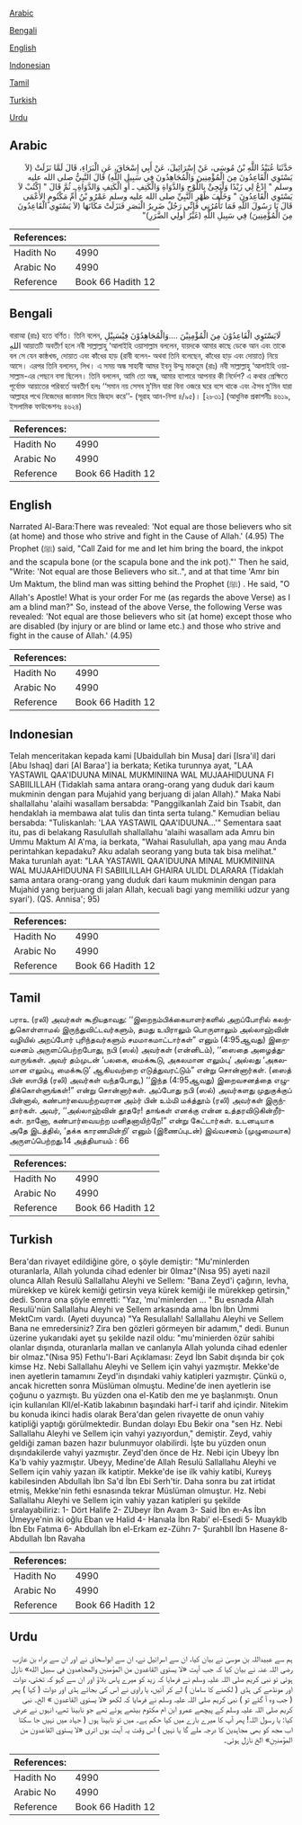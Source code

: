 [Arabic](#arabic)

[Bengali](#bengali)

[English](#english)

[Indonesian](#indonesian)

[Tamil](#tamil)

[Turkish](#turkish)

[Urdu](#urdu)

## Arabic


<div dir="rtl" lang="ar" style={{fontSize:'larger',backgroundColor:'#f8f9fa',padding:20}}>
حَدَّثَنَا عُبَيْدُ اللَّهِ بْنُ مُوسَى، عَنْ إِسْرَائِيلَ، عَنْ أَبِي إِسْحَاقَ، عَنِ الْبَرَاءِ، قَالَ لَمَّا نَزَلَتْ ‏(‏لاَ يَسْتَوِي الْقَاعِدُونَ مِنَ الْمُؤْمِنِينَ وَالْمُجَاهِدُونَ فِي سَبِيلِ اللَّهِ‏)‏ قَالَ النَّبِيُّ صلى الله عليه وسلم ‏"‏ ادْعُ لِي زَيْدًا وَلْيَجِئْ بِاللَّوْحِ وَالدَّوَاةِ وَالْكَتِفِ ـ أَوِ الْكَتِفِ وَالدَّوَاةِ ـ ثُمَّ قَالَ ‏"‏ اكْتُبْ لاَ يَسْتَوِي الْقَاعِدُونَ ‏"‏ وَخَلْفَ ظَهْرِ النَّبِيِّ صلى الله عليه وسلم عَمْرُو بْنُ أُمِّ مَكْتُومٍ الأَعْمَى قَالَ يَا رَسُولَ اللَّهِ فَمَا تَأْمُرُنِي فَإِنِّي رَجُلٌ ضَرِيرُ الْبَصَرِ فَنَزَلَتْ مَكَانَهَا ‏(‏لاَ يَسْتَوِي الْقَاعِدُونَ مِنَ الْمُؤْمِنِينَ‏)‏ فِي سَبِيلِ اللَّهِ ‏(‏غَيْرُ أُولِي الضَّرَرِ‏)‏‏"‏
</div>
<div style={{backgroundColor:'#f8f9fa',padding:20, marginBottom: 10}}><table> <thead> <tr> <th>References:</th> <th></th> </tr> </thead> <tbody><tr><td>Hadith No</td><td>4990</td></tr><tr><td>Arabic No</td><td>4990</td></tr><tr><td>Reference</td><td>Book 66 Hadith 12</td></tr></tbody></table></div>

## Bengali


<div dir="ltr" lang="bn" style={{fontSize:'larger',backgroundColor:'#f8f9fa',padding:20}}>
বারাআ (রাঃ) হতে বর্ণিত। তিনি বলেন, لَايَسْتَوِي الْقَاعِدُوْنَ مِنَ الْمُؤْمِنِيْنَ ....وَالْمُجَاهِدُوْنَ فِيْسَبِيْلِ اللهِ আয়াতটি অবতীর্ণ হলে নবী সাল্লাল্লাহু ‘আলাইহি ওয়াসাল্লাম বললেন, যায়দকে আমার কাছে ডেকে আন এবং তাকে বল সে যেন কাষ্ঠখন্ড, দোয়াত এবং কাঁধের হাড় (রাবী বলেন- অথবা তিনি বলেছেন, কাঁধের হাড় এবং দোয়াত) নিয়ে আসে। এরপর তিনি বললেন, লিখ। এ সময় অন্ধ সাহাবী আমর ইবনু উম্মু মাকতূম (রাঃ) নবী সাল্লাল্লাহু ‘আলাইহি ওয়াসাল্লাম-এর পেছনে বসা ছিলেন। তিনি বললেন, আমি তো অন্ধ, আমার ব্যাপারে আপনার কী নির্দেশ? এ কথার প্রেক্ষিতে পূর্বোক্ত আয়াতের পরিবর্তে অবতীর্ণ হলঃ ‘‘সমান নয় সেসব মু’মিন যারা বিনা ওজরে ঘরে বসে থাকে এবং ঐসব মু’মিন যারা আল্লাহর পথে নিজেদের জানমাল দিয়ে জিহাদ করে’’- (সূরাহ আন-নিসা ৪/৯৫)। [২৮৩১] (আধুনিক প্রকাশনীঃ ৪৬১৯, ইসলামিক ফাউন্ডেশনঃ ৪৬২৪)
</div>
<div style={{backgroundColor:'#f8f9fa',padding:20, marginBottom: 10}}><table> <thead> <tr> <th>References:</th> <th></th> </tr> </thead> <tbody><tr><td>Hadith No</td><td>4990</td></tr><tr><td>Arabic No</td><td>4990</td></tr><tr><td>Reference</td><td>Book 66 Hadith 12</td></tr></tbody></table></div>

## English


<div dir="ltr" lang="en" style={{fontSize:'larger',backgroundColor:'#f8f9fa',padding:20}}>
Narrated Al-Bara:There was revealed: 'Not equal are those believers who sit (at home) and those who strive and fight in the Cause of Allah.' (4.95) The Prophet (ﷺ) said, "Call Zaid for me and let him bring the board, the inkpot and the scapula bone (or the scapula bone and the ink pot)."' Then he said, "Write: 'Not equal are those Believers who sit..", and at that time 'Amr bin Um Maktum, the blind man was sitting behind the Prophet (ﷺ) . He said, "O Allah's Apostle! What is your order For me (as regards the above Verse) as I am a blind man?" So, instead of the above Verse, the following Verse was revealed: 'Not equal are those believers who sit (at home) except those who are disabled (by injury or are blind or lame etc.) and those who strive and fight in the cause of Allah.' (4.95)
</div>
<div style={{backgroundColor:'#f8f9fa',padding:20, marginBottom: 10}}><table> <thead> <tr> <th>References:</th> <th></th> </tr> </thead> <tbody><tr><td>Hadith No</td><td>4990</td></tr><tr><td>Arabic No</td><td>4990</td></tr><tr><td>Reference</td><td>Book 66 Hadith 12</td></tr></tbody></table></div>

## Indonesian


<div dir="ltr" lang="id" style={{fontSize:'larger',backgroundColor:'#f8f9fa',padding:20}}>
Telah menceritakan kepada kami [Ubaidullah bin Musa] dari [Isra'il] dari [Abu Ishaq] dari [Al Baraa'] ia berkata; Ketika turunnya ayat, "LAA YASTAWIL QAA'IDUUNA MINAL MUKMINIINA WAL MUJAAHIDUUNA FI SABIILILLAH (Tidaklah sama antara orang-orang yang duduk dari kaum mukminin dengan para Mujahid yang berjuang di jalan Allah)." Maka Nabi shallallahu 'alaihi wasallam bersabda: "Panggilkanlah Zaid bin Tsabit, dan hendaklah ia membawa alat tulis dan tinta serta tulang." Kemudian beliau bersabda: "Tuliskanlah: 'LAA YASTAWIL QAA'IDUUNA...'" Sementara saat itu, pas di belakang Rasulullah shallallahu 'alaihi wasallam ada Amru bin Ummu Maktum Al A'ma, ia berkata, "Wahai Rasulullah, apa yang mau Anda perintahkan kepadaku? Aku adalah seorang yang buta tak bisa melihat." Maka turunlah ayat: "LAA YASTAWIL QAA'IDUUNA MINAL MUKMINIINA WAL MUJAAHIDUUNA FI SABIILILLAH GHAIRA ULIDL DLARARA (Tidaklah sama antara orang-orang yang duduk dari kaum mukminin dengan para Mujahid yang berjuang di jalan Allah, kecuali bagi yang memiliki udzur yang syari'). (QS. Annisa'; 95)
</div>
<div style={{backgroundColor:'#f8f9fa',padding:20, marginBottom: 10}}><table> <thead> <tr> <th>References:</th> <th></th> </tr> </thead> <tbody><tr><td>Hadith No</td><td>4990</td></tr><tr><td>Arabic No</td><td>4990</td></tr><tr><td>Reference</td><td>Book 66 Hadith 12</td></tr></tbody></table></div>

## Tamil


<div dir="ltr" lang="ta" style={{fontSize:'larger',backgroundColor:'#f8f9fa',padding:20}}>
பராஉ (ரலி) அவர்கள் கூறியதாவது: ‘‘இறைநம்பிக்கையாளர்களில் அறப்போரில் கலந்துகொள்ளாமல் இருந்துவிட்டவர்களும், தமது உயிராலும் பொருளாலும் அல்லாஹ்வின் வழியில் அறப்போர் புரிந்தவர்களும் சமமாகமாட்டார்கள்” எனும் (4:95ஆவது) இறைவசனம் அருளப்பெற்றபோது, நபி (ஸல்) அவர்கள் (என்னிடம்), ‘‘ஸைதை அழைத்துவாருங்கள். அவர் தம்முடன் ‘பலகை, மைக்கூடு, அகலமான எலும்பு’ அல்லது ‘அகலமான எலும்பு, மைக்கூடு’ ஆகியவற்றை எடுத்துவரட்டும்” என்று சொன்னார்கள். (ஸைத் பின் ஸாபித் (ரலி) அவர்கள் வந்தபோது,) ‘‘இந்த (4:95ஆவது) இறைவசனத்தை எழுதிக்கொள்ளுங்கள்!” என்று சொன்னார்கள். அப்போது நபி (ஸல்) அவர்களது முதுகுக்குப் பின்னால், கண்பார்வையற்றவரான அம்ர் பின் உம்மி மக்த்தூம் (ரலி) அவர்கள் இருந்தார்கள். அவர், ‘‘அல்லாஹ்வின் தூதரே! தாங்கள் எனக்கு என்ன உத்தரவிடுகின்றீர்கள். நானோ, கண்பார்வையற்ற மனிதனாயிற்றே!” என்று கேட்டார்கள். உடனடியாக அதே இடத்தில், ‘தக்க காரணமின்றி’ எனும் (இணைப்புடன்) இவ்வசனம் (முழுமையாக) அருளப்பெற்றது.14 அத்தியாயம் : 66
</div>
<div style={{backgroundColor:'#f8f9fa',padding:20, marginBottom: 10}}><table> <thead> <tr> <th>References:</th> <th></th> </tr> </thead> <tbody><tr><td>Hadith No</td><td>4990</td></tr><tr><td>Arabic No</td><td>4990</td></tr><tr><td>Reference</td><td>Book 66 Hadith 12</td></tr></tbody></table></div>

## Turkish


<div dir="ltr" lang="tr" style={{fontSize:'larger',backgroundColor:'#f8f9fa',padding:20}}>
Bera'dan rivayet edildiğine göre, o şöyle demiştir: "Mu'minIerden oturanlarla, Allah yolunda cihad edenler bir 0lmaz"(Nısa 95) ayeti nazil olunca Allah Resulü Sallallahu Aleyhi ve Sellem: "Bana Zeyd'i çağırın, levha, mürekkep ve kürek kemiği getirsin veya kürek kemiği ile mürekkep getirsin," dedi. Sonra ona şöyle emretti: "Yaz, 'mu'minIerden ... " Bu esnada Allah Resulü'nün Sallallahu Aleyhi ve Sellem arkasında ama İbn İbn Ümmi MektCım vardı. (Ayeti duyunca) "Ya Resulallah! Sallallahu Aleyhi ve Sellem Bana ne emredersiniz? Zira ben gözleri görmeyen bir adamım," dedi. Bunun üzerine yukarıdaki ayet şu şekilde nazil oldu: "mu'minierden özür sahibi olanlar dışında, oturanlarla mallan ve canlanyla Allah yolunda cihad edenler bir olmaz."(Nısa 95) Fethu'l-Bari Açıklaması: Zeyd İbn Sabit dışında bir çok kimse Hz. Nebi Sallallahu Aleyhi ve Sellem için vahyi yazmıştır. Mekke'de inen ayetlerin tamamını Zeyd'in dışındaki vahiy katipleri yazmıştır. Çünkü o, ancak hicretten sonra Müslüman olmuştu. Medine'de inen ayetlerin ise çoğunu o yazmıştı. Bu yüzden ona el-Katib den me ye başlanmıştı. Onun için kullanılan Kll/el-Katib lakabının başındaki harf-i tarif ahd içindir. Nitekim bu konuda ikinci hadis olarak Bera'dan gelen rivayette de onun vahiy katipliği yaptığı görülmektedir. Bundan dolayı Ebu Bekir ona "sen Hz. Nebi Sallallahu Aleyhi ve Sellem için vahyi yazıyordun," demiştir. Zeyd, vahiy geldiği zaman bazen hazır bulunmuyor olabilirdi. İşte bu yüzden onun dışındakilerde vahyi yazmıştır. Zeyd'den önce de Hz. Nebi için Ubeyy İbn Ka'b vahiy yazmıştır. Ubeyy, Medine'de Allah Resulü Sallallahu Aleyhi ve Sellem için vahiy yazan ilk katiptir. Mekke'de ise ilk vahiy katibi, Kureyş kabilesinden Abdullah İbn Sa'd İbn Ebi Serh'tir. Daha sonra bu zat irtidat etmiş, Mekke'nin fethi esnasında tekrar Müslüman olmuştur. Hz. Nebi Sallallahu Aleyhi ve Sellem için vahiy yazan katipleri şu şekilde sıralayabiliriz: 1- Dört Halife 2- ZUbeyr İbn Avam 3- Said İbn eı-As İbn Ümeyye'nin iki oğlu Eban ve Halid 4- Hanıala İbn Rabi' el-Esedi 5- Muayklb İbn Ebı Fatıma 6- Abdullah İbn el-Erkam ez-Zührı 7- Şurahbll İbn Hasene 8- Abdullah İbn Ravaha
</div>
<div style={{backgroundColor:'#f8f9fa',padding:20, marginBottom: 10}}><table> <thead> <tr> <th>References:</th> <th></th> </tr> </thead> <tbody><tr><td>Hadith No</td><td>4990</td></tr><tr><td>Arabic No</td><td>4990</td></tr><tr><td>Reference</td><td>Book 66 Hadith 12</td></tr></tbody></table></div>

## Urdu


<div dir="rtl" lang="ur" style={{fontSize:'larger',backgroundColor:'#f8f9fa',padding:20}}>
ہم سے عبیداللہ بن موسیٰ نے بیان کیا، ان سے اسرائیل نے، ان سے ابواسحاق نے اور ان سے براء بن عازب رضی اللہ عنہ نے بیان کیا کہ جب آیت «لا يستوي القاعدون من المؤمنين والمجاهدون في سبيل الله‏» نازل ہوئی تو نبی کریم صلی اللہ علیہ وسلم نے فرمایا کہ زید کو میرے پاس بلاؤ اور ان سے کہو کہ تختی، دوات اور مونڈھے کی ہڈی ( لکھنے کا سامان ) لے کر آئیں، یا راوی نے اس کی بجائے ہڈی اور دوات ( کہا ) پھر ( جب وہ آ گئے تو ) نبی کریم صلی اللہ علیہ وسلم نے فرمایا کہ لکھو «لا يستوي القاعدون‏ ‏» الخ۔ نبی کریم صلی اللہ علیہ وسلم کے پیچھے عمرو ابن ام مکتوم بیٹھے ہوئے تھے جو نابینا تھے، انہوں نے عرض کیا: یا رسول اللہ! پھر آپ کا میرے بارے میں کیا حکم ہے۔ میں تو نابینا ہوں ( جہاد میں نہیں جا سکتا اب مجھ کو بھی مجاہدین کا درجہ ملے گا یا نہیں ) اس وقت یہ آیت یوں اتری «لا يستوي القاعدون من المؤمنين‏» الخ نازل ہوئی۔
</div>
<div style={{backgroundColor:'#f8f9fa',padding:20, marginBottom: 10}}><table> <thead> <tr> <th>References:</th> <th></th> </tr> </thead> <tbody><tr><td>Hadith No</td><td>4990</td></tr><tr><td>Arabic No</td><td>4990</td></tr><tr><td>Reference</td><td>Book 66 Hadith 12</td></tr></tbody></table></div>